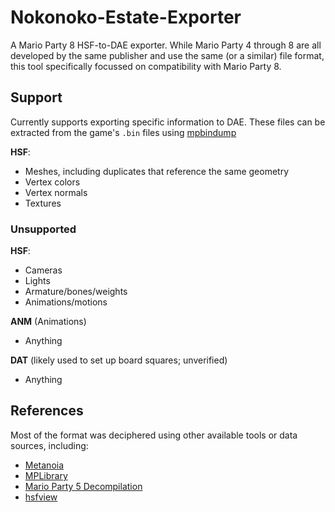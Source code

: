 # Nokonoko-Estate-Exporter
A Mario Party 8 HSF-to-DAE exporter. While Mario Party 4 through 8 are all developed by the same publisher and use the same (or a similar) file format, this tool specifically focussed on compatibility with Mario Party 8.

## Support
Currently supports exporting specific information to DAE. These files can be extracted from the game's `.bin` files using [mpbindump](https://github.com/gamemasterplc/mpbindump)

**HSF**:
- Meshes, including duplicates that reference the same geometry
- Vertex colors
- Vertex normals
- Textures

### Unsupported
**HSF**:
- Cameras
- Lights
- Armature/bones/weights
- Animations/motions

**ANM** (Animations)
- Anything

**DAT** (likely used to set up board squares; unverified)
- Anything

## References
Most of the format was deciphered using other available tools or data sources, including:
- [Metanoia](https://github.com/Ploaj/Metanoia)
- [MPLibrary](https://github.com/KillzXGaming/MPLibrary)
- [Mario Party 5 Decompilation](https://github.com/mariopartyrd/marioparty5)
- [hsfview](https://github.com/gamemasterplc/hsfview)
